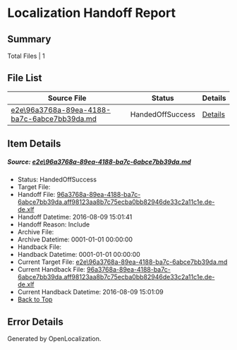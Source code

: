 # <a name='report-top'></a> Localization Handoff Report

## Summary
 Total Files | 1

## File List
 Source File | Status | Details 
 ----------- | ------ | ------- 
 [e2e\96a3768a-89ea-4188-ba7c-6abce7bb39da.md](https://github.com/OpenLocalizationTestOrg/oltest/blob/22561f3d4195d0a5a4f2f9524919355c144311c7/e2e/96a3768a-89ea-4188-ba7c-6abce7bb39da.md) | HandedOffSuccess | [Details](#31117c48b3b16cb87ab66c1ce8932e8ed247755c2)

## Item Details
##### <a name='31117c48b3b16cb87ab66c1ce8932e8ed247755c2'></a> Source: [e2e\96a3768a-89ea-4188-ba7c-6abce7bb39da.md](https://github.com/OpenLocalizationTestOrg/oltest/blob/22561f3d4195d0a5a4f2f9524919355c144311c7/e2e/96a3768a-89ea-4188-ba7c-6abce7bb39da.md)
* Status: HandedOffSuccess
* Target File: 
* Handoff File: [96a3768a-89ea-4188-ba7c-6abce7bb39da.aff98123aa8b7c75ecba0bb82946de33c2a11c1e.de-de.xlf](https://github.com/OpenLocalizationTestOrg/olhandoff-e2e/blob/a11a7d2455a2d29a9f0bb4b4e42d6c994251cf67/ol-handoff/OpenLocalizationTestOrg/ol-test-dede/ci/ht/96a3768a-89ea-4188-ba7c-6abce7bb39da.aff98123aa8b7c75ecba0bb82946de33c2a11c1e.de-de.xlf)
* Handoff Datetime: 2016-08-09 15:01:41
* Handoff Reason: Include
* Archive File: 
* Archive Datetime: 0001-01-01 00:00:00
* Handback File: 
* Handback Datetime: 0001-01-01 00:00:00
* Current Target File: [e2e\96a3768a-89ea-4188-ba7c-6abce7bb39da.md](https://github.com/OpenLocalizationTestOrg/ol-test-dede/blob/e0d5af25861f96c910195018aa9ec7331d9fadf2/e2e/96a3768a-89ea-4188-ba7c-6abce7bb39da.md)
* Current Handback File: [96a3768a-89ea-4188-ba7c-6abce7bb39da.aff98123aa8b7c75ecba0bb82946de33c2a11c1e.de-de.xlf](https://github.com/OpenLocalizationTestOrg/olhandback-e2e/blob/1f885dd0b9b8bef30747ba8aeada373058ea99ea/ol-handback/OpenLocalizationTestOrg/ol-test-dede/ci/ht/96a3768a-89ea-4188-ba7c-6abce7bb39da.aff98123aa8b7c75ecba0bb82946de33c2a11c1e.de-de.xlf)
* Current Handback Datetime: 2016-08-09 15:01:09
* [Back to Top](#report-top)


## Error Details

Generated by OpenLocalization.
